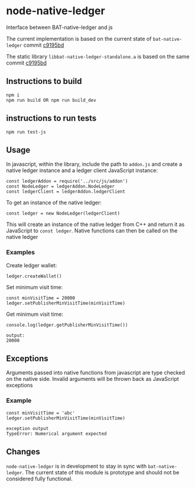 # node-native-ledger
Interface between BAT-native-ledger and js

The current implementation is based on the current state of `bat-native-ledger` commit [c9195bd](https://github.com/brave-intl/bat-native-ledger/commit/c9195bde4020d6aa40256fc40c3e623fd2fdcd3c)

The static library `libbat-native-ledger-standalone.a` is based on the same commit [c9195bd](https://github.com/brave-intl/bat-native-ledger/commit/c9195bde4020d6aa40256fc40c3e623fd2fdcd3c)

## Instructions to build
```
npm i
npm run build OR npm run build_dev
```

## instructions to run tests
```
npm run test-js
```

## Usage
In javascript, within the library, include the path to `addon.js` and create a native ledger instance and a ledger client JavaScript instance:
```
const ledgerAddon = require('../src/js/addon')
const NodeLedger = ledgerAddon.NodeLedger
const ledgerClient = ledgerAddon.ledgerClient
```

To get an instance of the native ledger:
```
const ledger = new NodeLedger(ledgerClient)
```

This will create an instance of the native ledger from C++ and return it as JavaScript to `const ledger`. Native functions can then be called on the native ledger

### Examples

Create ledger wallet:
```
ledger.createWallet()
```

Set minimum visit time:
```
const minVisitTime = 20000
ledger.setPublisherMinVisitTime(minVisitTime)
```

Get minimum visit time:
```
console.log(ledger.getPublisherMinVisitTime())

output:
20000
```

## Exceptions

Arguments passed into native functions from javascript are type checked on the native side. Invalid arguments will be thrown back as JavaScript exceptions

### Example
```
const minVisitTime = 'abc'
ledger.setPublisherMinVisitTime(minVisitTime)

exception output
TypeError: Numerical argument expected
```

## Changes

`node-native-ledger` is in development to stay in sync with `bat-native-ledger`. The current state of this module is prototype and should not be considered fully functional.




